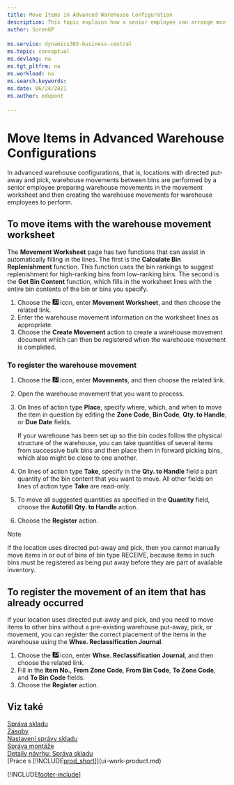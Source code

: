 ```yaml
---
title: Move Items in Advanced Warehouse Configuration
description: This topic explains how a senior employee can arrange moving items in advanced warehouse configurations - applicable to locations with directed put-away and pick.
author: SorenGP

ms.service: dynamics365-business-central
ms.topic: conceptual
ms.devlang: na
ms.tgt_pltfrm: na
ms.workload: na
ms.search.keywords:
ms.date: 06/24/2021
ms.author: edupont

---
```

# Move Items in Advanced Warehouse Configurations
In advanced warehouse configurations, that is, locations with directed put-away and pick, warehouse movements between bins are performed by a senior employee preparing warehouse movements in the movement worksheet and then creating the warehouse movements for warehouse employees to perform.

## To move items with the warehouse movement worksheet
The **Movement Worksheet** page has two functions that can assist in automatically filling in the lines. The first is the **Calculate Bin Replenishment** function. This function uses the bin rankings to suggest replenishment for high-ranking bins from low-ranking bins. The second is the **Get Bin Content** function, which fills in the worksheet lines with the entire bin contents of the bin or bins you specify.

1. Choose the ![Lightbulb that opens the Tell Me feature.](media/ui-search/search_small.png "Tell me what you want to do") icon, enter **Movement Worksheet**, and then choose the related link.
2. Enter the warehouse movement information on the worksheet lines as appropriate.
3. Choose the **Create Movement** action to create a warehouse movement document which can then be registered when the warehouse movement is completed.

### To register the warehouse movement
1. Choose the ![Lightbulb that opens the Tell Me feature.](media/ui-search/search_small.png "Tell me what you want to do") icon, enter **Movements**, and then choose the related link.
2. Open the warehouse movement that you want to process.
3. On lines of action type **Place**, specify where, which, and when to move the item in question by editing the **Zone Code**, **Bin Code**, **Qty. to Handle**, or **Due Date** fields.

   If your warehouse has been set up so the bin codes follow the physical structure of the warehouse, you can take quantities of several items from successive bulk bins and then place them in forward picking bins, which also might be close to one another.
4. On lines of action type **Take**, specify in the **Qty. to Handle** field a part quantity of the bin content that you want to move. All other fields on lines of action type **Take** are read-only.
5. To move all suggested quantities as specified in the **Quantity** field, choose the **Autofill Qty. to Handle** action.
6. Choose the **Register** action.

> [!NOTE]  
> If the location uses directed put-away and pick, then you cannot manually move items in or out of bins of bin type RECEIVE, because items in such bins must be registered as being put away before they are part of available inventory.

## To register the movement of an item that has already occurred
If your location uses directed put-away and pick, and you need to move items to other bins without a pre-existing warehouse put-away, pick, or movement, you can register the correct placement of the items in the warehouse using the **Whse. Reclassification Journal**.

1. Choose the ![Lightbulb that opens the Tell Me feature.](media/ui-search/search_small.png "Tell me what you want to do") icon, enter **Whse. Reclassification Journal**, and then choose the related link.
2. Fill in the **Item No.**, **From Zone Code**, **From Bin Code**, **To Zone Code**, and **To Bin Code** fields.
3. Choose the **Register** action.

## Viz také
[Správa skladu](warehouse-manage-warehouse.md)    
[Zásoby](inventory-manage-inventory.md)    
[Nastavení správy skladu](warehouse-setup-warehouse.md)       
[Správa montáže](assembly-assemble-items.md)      
[Detaily návrhu: Správa skladu](design-details-warehouse-management.md)    
[Práce s [!INCLUDE[prod_short](includes/prod_short.md)]](ui-work-product.md)


[!INCLUDE[footer-include](includes/footer-banner.md)]